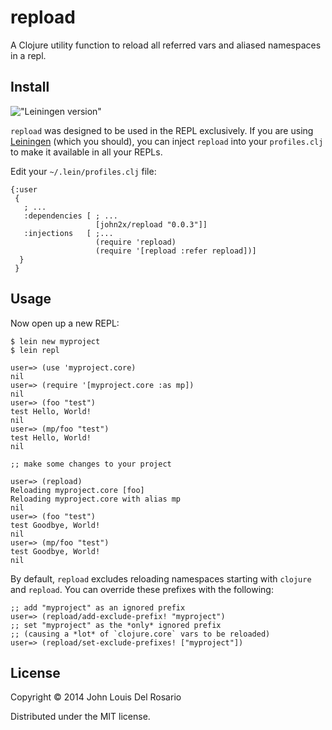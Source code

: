 # repload

A Clojure utility function to reload all referred vars and aliased namespaces in a repl.

## Install

!["Leiningen version"](https://clojars.org/john2x/repload/latest-version.svg)

`repload` was designed to be used in the REPL exclusively. If you are using 
[Leiningen][lein] (which you should), you can inject `repload` into your 
`profiles.clj` to make it available in all your REPLs.

Edit your `~/.lein/profiles.clj` file:

    {:user
     {
       ; ...
       :dependencies [ ; ...
                       [john2x/repload "0.0.3"]]
       :injections   [ ;...
                       (require 'repload)
                       (require '[repload :refer repload])]
      }
     }

[lein]: https://github.com/technomancy/leiningen

## Usage

Now open up a new REPL:

    $ lein new myproject
    $ lein repl
    
    user=> (use 'myproject.core)
    nil
    user=> (require '[myproject.core :as mp])
    nil
    user=> (foo "test")
    test Hello, World!
    nil
    user=> (mp/foo "test")
    test Hello, World!
    nil
    
    ;; make some changes to your project
    
    user=> (repload)
    Reloading myproject.core [foo]
    Reloading myproject.core with alias mp
    nil
    user=> (foo "test")
    test Goodbye, World!
    nil
    user=> (mp/foo "test")
    test Goodbye, World!
    nil
    
By default, `repload` excludes reloading namespaces starting with `clojure` and
`repload`. You can override these prefixes with the following:

    ;; add "myproject" as an ignored prefix
    user=> (repload/add-exclude-prefix! "myproject")
    ;; set "myproject" as the *only* ignored prefix
    ;; (causing a *lot* of `clojure.core` vars to be reloaded)
    user=> (repload/set-exclude-prefixes! ["myproject"])

## License

Copyright © 2014 John Louis Del Rosario

Distributed under the MIT license.
